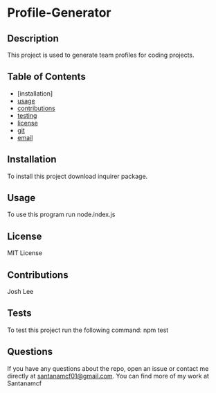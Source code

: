 # Profile-Generator

## Description
This project is used to generate team profiles for coding projects.

## Table of Contents
* [installation]
* [usage](#usage)
* [contributions](#contributions)
* [testing](#testing)
* [license](#license)
* [git](#git)
* [email](#email)

## Installation
To install this project download inquirer package.

## Usage
To use this program run node.index.js

## License
MIT License

## Contributions
Josh Lee

## Tests
To test this project run the following command: npm test

## Questions
If you have any questions about the repo, open an issue or contact me directly at santanamcf01@gmail.com. You can find more of my work at Santanamcf